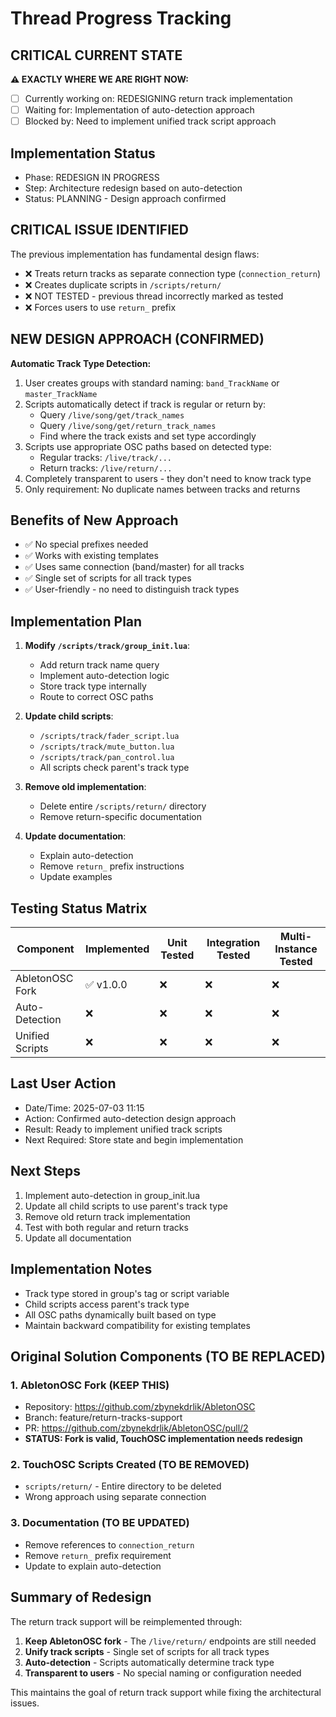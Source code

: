 # Thread Progress Tracking

## CRITICAL CURRENT STATE
**⚠️ EXACTLY WHERE WE ARE RIGHT NOW:**
- [ ] Currently working on: REDESIGNING return track implementation
- [ ] Waiting for: Implementation of auto-detection approach
- [ ] Blocked by: Need to implement unified track script approach

## Implementation Status
- Phase: REDESIGN IN PROGRESS
- Step: Architecture redesign based on auto-detection
- Status: PLANNING - Design approach confirmed

## CRITICAL ISSUE IDENTIFIED
The previous implementation has fundamental design flaws:
- ❌ Treats return tracks as separate connection type (`connection_return`)
- ❌ Creates duplicate scripts in `/scripts/return/`
- ❌ NOT TESTED - previous thread incorrectly marked as tested
- ❌ Forces users to use `return_` prefix

## NEW DESIGN APPROACH (CONFIRMED)
**Automatic Track Type Detection:**
1. User creates groups with standard naming: `band_TrackName` or `master_TrackName`
2. Scripts automatically detect if track is regular or return by:
   - Query `/live/song/get/track_names`
   - Query `/live/song/get/return_track_names`
   - Find where the track exists and set type accordingly
3. Scripts use appropriate OSC paths based on detected type:
   - Regular tracks: `/live/track/...`
   - Return tracks: `/live/return/...`
4. Completely transparent to users - they don't need to know track type
5. Only requirement: No duplicate names between tracks and returns

## Benefits of New Approach
- ✅ No special prefixes needed
- ✅ Works with existing templates
- ✅ Uses same connection (band/master) for all tracks
- ✅ Single set of scripts for all track types
- ✅ User-friendly - no need to distinguish track types

## Implementation Plan
1. **Modify `/scripts/track/group_init.lua`**:
   - Add return track name query
   - Implement auto-detection logic
   - Store track type internally
   - Route to correct OSC paths

2. **Update child scripts**:
   - `/scripts/track/fader_script.lua`
   - `/scripts/track/mute_button.lua`
   - `/scripts/track/pan_control.lua`
   - All scripts check parent's track type

3. **Remove old implementation**:
   - Delete entire `/scripts/return/` directory
   - Remove return-specific documentation

4. **Update documentation**:
   - Explain auto-detection
   - Remove `return_` prefix instructions
   - Update examples

## Testing Status Matrix
| Component | Implemented | Unit Tested | Integration Tested | Multi-Instance Tested | 
|-----------|------------|-------------|--------------------|-----------------------|
| AbletonOSC Fork | ✅ v1.0.0 | ❌ | ❌ | ❌ |
| Auto-Detection | ❌ | ❌ | ❌ | ❌ |
| Unified Scripts | ❌ | ❌ | ❌ | ❌ |

## Last User Action
- Date/Time: 2025-07-03 11:15
- Action: Confirmed auto-detection design approach
- Result: Ready to implement unified track scripts
- Next Required: Store state and begin implementation

## Next Steps
1. Implement auto-detection in group_init.lua
2. Update all child scripts to use parent's track type
3. Remove old return track implementation
4. Test with both regular and return tracks
5. Update all documentation

## Implementation Notes
- Track type stored in group's tag or script variable
- Child scripts access parent's track type
- All OSC paths dynamically built based on type
- Maintain backward compatibility for existing templates

## Original Solution Components (TO BE REPLACED)

### 1. AbletonOSC Fork (KEEP THIS)
- Repository: https://github.com/zbynekdrlik/AbletonOSC
- Branch: feature/return-tracks-support
- PR: https://github.com/zbynekdrlik/AbletonOSC/pull/2
- **STATUS: Fork is valid, TouchOSC implementation needs redesign**

### 2. TouchOSC Scripts Created (TO BE REMOVED)
- `scripts/return/` - Entire directory to be deleted
- Wrong approach using separate connection

### 3. Documentation (TO BE UPDATED)
- Remove references to `connection_return`
- Remove `return_` prefix requirement
- Update to explain auto-detection

## Summary of Redesign

The return track support will be reimplemented through:

1. **Keep AbletonOSC fork** - The `/live/return/` endpoints are still needed
2. **Unify track scripts** - Single set of scripts for all track types
3. **Auto-detection** - Scripts automatically determine track type
4. **Transparent to users** - No special naming or configuration needed

This maintains the goal of return track support while fixing the architectural issues.